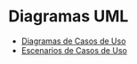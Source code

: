 # Diagramas UML

* [Diagramas de Casos de Uso](diagramas_casosdeuso.md)
* [Escenarios de Casos de Uso](escenarios_decasosdeuso.md)
